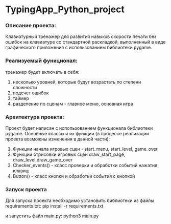 # TypingApp_Python_project

### Описание проекта: 
Клавиатурный тренажер для развития навыков скорости печати без ошибок на клавиатуре со стандартной раскладкой, выполненный в виде графического приложения с использованием библиотеки pygame.

### Реализуемый функционал:
тренажер будет включать в себя:
1) несколько уровней, которые будут возрастать по степени сложности
2) подсчет ошибок
3) таймер
4) разделение по сценам - главное меню, основная игра

### Архитектура проекта:

Проект будет написан с использованием функционала библиотеки pygame. Основные классы и их функции (в процессе реализации проекта возможны изменения в данной части):
1) Функции начала игровых сцен - start_menu, start_level, game_over
2) Функции отрисовки игровых сцен draw_start_page, draw_level,draw_game_over
3) Checker_events() - класс проверки и обработки событий нажатия клавиш
4) Button() - класс кнопки и обработки события с кнопкой

### Запуск проекта
Для запуска проекта необходимо установить библиотеки из файлы requirements.txt:
pip install -r requirements.txt

и запустить файл main.py:
python3 main.py
